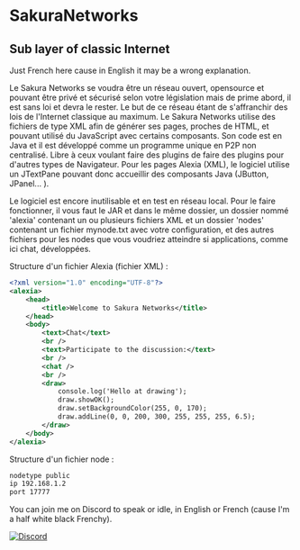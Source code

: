 # SakuraNetworks
Sub layer of classic Internet
-
Just French here cause in English it may be a wrong explanation.

Le Sakura Networks se voudra être un réseau ouvert, opensource et pouvant être privé et sécurisé selon votre législation mais de prime abord, il est sans loi et devra le rester. Le but de ce réseau étant de s'affranchir des lois de l'Internet classique au maximum. Le Sakura Networks utilise des fichiers de type XML afin de générer ses pages, proches de HTML, et pouvant utilisé du JavaScript avec certains composants. Son code est en Java et il est développé comme un programme unique en P2P non centralisé. Libre à ceux voulant faire des plugins de faire des plugins pour d'autres types de Navigateur. Pour les pages Alexia (XML), le logiciel utilise un JTextPane pouvant donc accueillir des composants Java (JButton, JPanel... ).

Le logiciel est encore inutilisable et en test en réseau local. Pour le faire fonctionner, il vous faut le JAR et dans le même dossier, un dossier nommé 'alexia' contenant un ou plusieurs fichiers XML et un dossier 'nodes' contenant un fichier mynode.txt avec votre configuration, et des autres fichiers pour les nodes que vous voudriez atteindre si applications, comme ici chat, développées.

Structure d'un fichier Alexia (fichier XML) :
```xml
<?xml version="1.0" encoding="UTF-8"?>
<alexia>
    <head>
        <title>Welcome to Sakura Networks</title>
    </head>
    <body>
        <text>Chat</text>
        <br />
        <text>Participate to the discussion:</text>
        <br />
        <chat />
        <br />
        <draw>
            console.log('Hello at drawing');
            draw.showOK();
            draw.setBackgroundColor(255, 0, 170);
            draw.addLine(0, 0, 200, 300, 255, 255, 255, 6.5);
        </draw>
    </body>
</alexia>
```

Structure d'un fichier node :
```txt
nodetype public
ip 192.168.1.2
port 17777
```

You can join me on Discord to speak or idle, in English or French (cause I'm a half white black Frenchy).

[![Discord](https://github.com/user-attachments/assets/99ec6536-7624-41c1-afd1-7993fc4a1e25)](https://discord.gg/ef8xvA9wsF)

